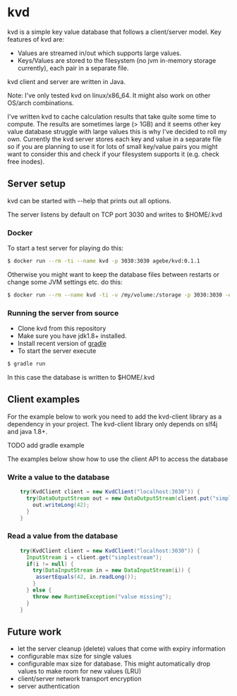 # kvd

kvd is a simple key value database that follows a client/server model. Key features of kvd are:

* Values are streamed in/out which supports large values.
* Keys/Values are stored to the filesystem (no jvm in-memory storage currently), each pair in a separate file.

kvd client and server are written in Java.

Note: I've only tested kvd on linux/x86_64. It might also work on other OS/arch combinations.

I've written kvd to cache calculation results that take quite some time to compute. The results are sometimes large (> 1GB) and it seems other key value database struggle with large values this is why I've decided to roll my own. Currently the kvd server stores each key and value in a separate file so if you are planning to use it for lots of small key/value pairs you might want to consider this and check if your filesystem supports it (e.g. check free inodes).

## Server setup

kvd can be started with --help that prints out all options.

The server listens by default on TCP port 3030 and writes to $HOME/.kvd

### Docker

To start a test server for playing do this:
```bash
$ docker run --rm -ti --name kvd -p 3030:3030 agebe/kvd:0.1.1
```

Otherwise you might want to keep the database files between restarts or change some JVM settings etc. do this:
```bash
$ docker run --rm --name kvd -ti -v /my/volume:/storage -p 3030:3030 -e JAVA_OPTS="-verbose:gc -XX:+UnlockExperimentalVMOptions -XX:+UseZGC" agebe/kvd:0.1.1 --storage /storage --log-level debug
```

### Running the server from source

* Clone kvd from this repository
* Make sure you have jdk1.8+ installed.
* Install recent version of [gradle](https://gradle.org/)
* To start the server execute
```bash
$ gradle run
```
In this case the database is written to $HOME/.kvd

## Client examples

For the example below to work you need to add the kvd-client library as a dependency in your project. The kvd-client library only depends on slf4j and java 1.8+.

TODO add gradle example

The examples below show how to use the client API to access the database

### Write a value to the database
```java
    try(KvdClient client = new KvdClient("localhost:3030")) {
      try(DataOutputStream out = new DataOutputStream(client.put("simplestream"))) {
        out.writeLong(42);
      }
    }
```

### Read a value from the database
```java
    try(KvdClient client = new KvdClient("localhost:3030")) {
      InputStream i = client.get("simplestream");
      if(i != null) {
        try(DataInputStream in = new DataInputStream(i)) {
         assertEquals(42, in.readLong());
        }
      } else {
        throw new RuntimeException("value missing");
      }
    }
```

## Future work
* let the server cleanup (delete) values that come with expiry information
* configurable max size for single values
* configurable max size for database. This might automatically drop values to make room for new values (LRU)
* client/server network transport encryption
* server authentication
